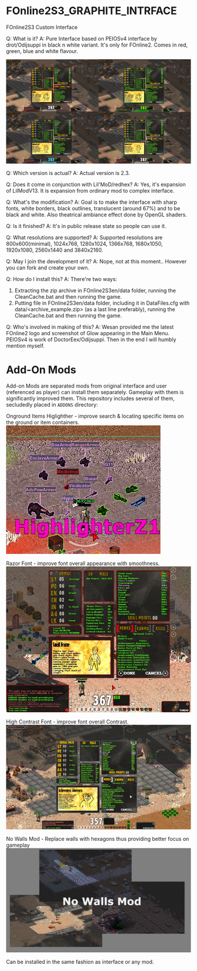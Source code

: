 # FOnline2S3_GRAPHITE_INTRFACE
FOnline2S3 Custom Interface

Q: What is it?
A: Pure Interface based on PEIOSv4 interface by drot/Odijsuppi in black n white variant. It's only for FOnline2. Comes in red, green, blue and white flavour.

![Alt text](ARTC/GRAPHITE_V2.5.jpg?raw=false "Showing all flavours")

Q: Which version is actual?
A: Actual version is 2.3.

Q: Does it come in conjunction with Lil'MoD/redhex?
A: Yes, it's expansion of LilModV13. It is expansion from ordinary mod to complex interface.

Q: What's the modification?
A: Goal is to make the interface with sharp fonts, white borders, black outlines, translucent (around 67%) and to be black and white. Also theatrical ambiance effect done by OpenGL shaders.

Q: Is it finished?
A: It's in public release state so people can use it.

Q: What resolutions are supported?
A: Supported resolutions are 800x600(minimal), 1024x768, 1280x1024, 1366x768, 1680x1050, 1920x1080, 2560x1440 and 3840x2160.

Q: May I join the development of it?
A: Nope, not at this moment.. However you can fork and create your own.
   
Q: How do I install this?
A: There're two ways:
1. Extracting the zip archive in FOnline2S3en/data folder, running the CleanCache.bat and then running the game.
2. Putting file in FOnline2S3en/data folder, including it in DataFiles.cfg with data/<archive_example.zip> (as a last line preferably), running the CleanCache.bat and then running the game.

Q: Who's involved in making of this?
A: Wesan provided me the latest FOnline2 logo and screenshot of Glow appearing in the Main Menu. PEIOSv4 is work of DoctorEex/Odijsuppi. Then in the end I will humbly mention myself.

# Add-On Mods

Add-on Mods are separated mods from original interface and user (referenced as player)
can install them separately. Gameplay with them is significantly improved them.
This repository includes several of them, secludedly placed in ```ADDONS``` directory:

Onground Items Higlighther - improve search & locating specific items on the ground or item containers.
![Alt text](ADDONS/HighlighterZ1.png?raw=false "Onground Items Higlighther")

Razor Font - improve font overall appearance with smoothness.
![Alt text](ADDONS/RazorFontZ5.png?raw=false "Razor Font")

High Contrast Font - improve font overall Contrast.
![Alt text](ADDONS/HighContrastFont.jpg?raw=false "Hight Contrast Font")

No Walls Mod - Replace walls with hexagons thus providing better focus on gameplay
![Alt text](ADDONS/NoWallsModZ9.jpg?raw=false "Walls remove mod")

Can be installed in the same fashion as interface or any mod.